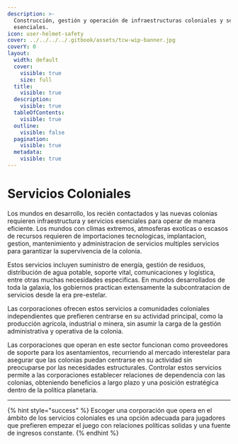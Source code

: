 ```yaml
---
description: >-
  Construcción, gestión y operación de infraestructuras coloniales y servicios
  esenciales.
icon: user-helmet-safety
cover: ../../../../.gitbook/assets/tcw-wip-banner.jpg
coverY: 0
layout:
  width: default
  cover:
    visible: true
    size: full
  title:
    visible: true
  description:
    visible: true
  tableOfContents:
    visible: true
  outline:
    visible: false
  pagination:
    visible: true
  metadata:
    visible: true
---
```


# Servicios Coloniales

Los mundos en desarrollo, los recién contactados y las nuevas colonias requieren infraestructura y servicios esenciales para operar de manera eficiente. Los mundos con climas extremos, atmosferas exoticas o escasos de recursos requieren de importaciones tecnologicas, implantacion, gestion, mantenimiento y administracion de servicios multiples servicios para garantizar la supervivencia de la colonia.

Estos servicios incluyen suministro de energía, gestión de residuos, distribución de agua potable, soporte vital, comunicaciones y logística, entre otras muchas necesidades especificas. En mundos desarrollados de toda la galaxia, los gobiernos practican extensamente la subcontratacion de servicios desde la era pre-estelar.

Las corporaciones ofrecen estos servicios a comunidades coloniales independientes que prefieren centrarse en su actividad principal, como la producción agrícola, industrial o minera, sin asumir la carga de la gestión administrativa y operativa de la colonia.

Las corporaciones que operan en este sector funcionan como proveedores de soporte para los asentamientos, recurriendo al mercado interestelar para asegurar que las colonias puedan centrarse en su actividad sin preocuparse por las necesidades estructurales. Controlar estos servicios permite a las corporaciones establecer relaciones de dependencia con las colonias, obteniendo beneficios a largo plazo y una posición estratégica dentro de la política planetaria.

***

{% hint style="success" %}
Escoger una corporación que opera en el ámbito de los servicios coloniales es una opción adecuada para jugadores que prefieren empezar el juego con relaciones políticas solidas y una fuente de ingresos constante.
{% endhint %}
